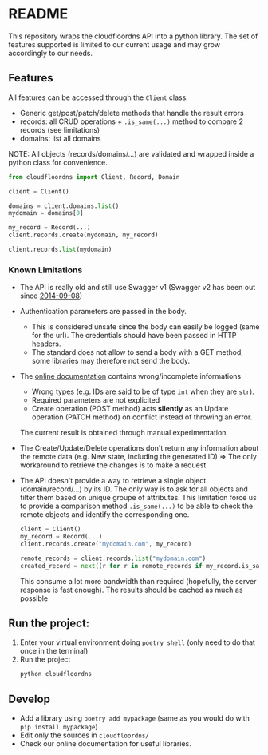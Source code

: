 # README

This repository wraps the cloudfloordns API into a python library.
The set of features supported is limited to our current usage and may grow accordingly to our needs.

## Features
All features can be accessed through the `Client` class:
* Generic get/post/patch/delete methods that handle the result errors
* records: all CRUD operations + `.is_same(...)` method to compare 2 records (see limitations)
* domains: list all domains

NOTE: All objects (records/domains/...) are validated and wrapped inside a python class for convenience.

```python
from cloudfloordns import Client, Record, Domain

client = Client()

domains = client.domains.list()
mydomain = domains[0]

my_record = Record(...)
client.records.create(mydomain, my_record)

client.records.list(mydomain)
```

### Known Limitations
* The API is really old and still use Swagger v1 (Swagger v2 has been out since [2014-09-08](https://swagger.io/specification/v2/))
* Authentication parameters are passed in the body.
  * This is considered unsafe since the body can easily be logged (same for the url). The credentials should have been passed in HTTP headers.
  * The standard does not allow to send a body with a GET method, some libraries may therefore not send the body.
* The [online documentation](https://apiv2.mtgsy.net/docs/v1) contains wrong/incomplete informations
  * Wrong types (e.g. IDs are said to be of type `int` when they are `str`).
  * Required parameters are not explicited
  * Create operation (POST method) acts **silently** as an Update operation (PATCH method) on conflict instead of throwing an error.

  The current result is obtained through manual experimentation
* The Create/Update/Delete operations don't return any information about the remote data (e.g. New state, including the generated ID)
  => The only workaround to retrieve the changes is to make a request
* The API doesn't provide a way to retrieve a single object (domain/record/...) by its ID. The only way is to ask for all objects and filter them based on unique groupe of attributes.
  This limitation force us to provide a comparison method `.is_same(...)` to be able to check the remote objects and identify the corresponding one.
  ```python
  client = Client()
  my_record = Record(...)
  client.records.create("mydomain.com", my_record)

  remote_records = client.records.list("mydomain.com")
  created_record = next((r for r in remote_records if my_record.is_same(r)), None)
  ```
  This consume a lot more bandwidth than required (hopefully, the server response is fast enough).
  The results should be cached as much as possible

## Run the project:

1. Enter your virtual environment doing `poetry shell` (only need to do that once in the terminal)
2. Run the project
   ```python
   python cloudfloordns
   ```

## Develop
* Add a library using `poetry add mypackage` (same as you would do with `pip install mypackage`)
* Edit only the sources in `cloudfloordns/`
* Check our online documentation for useful libraries.
